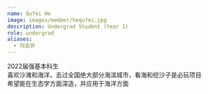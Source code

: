 ```yaml
---
name: Qufei He
image: images/member/hequfei.jpg
description: Undergrad Student (Year 1)
role: undergrad
aliases:
  - 何去非
---
```


<centre>
2022届强基本科生<br>
喜欢沙滩和海洋，去过全国绝大部分海滨城市，看海和挖沙子是必玩项目<br>
希望能在生态学方面深造，并应用于海洋方面<br>
</centre>
